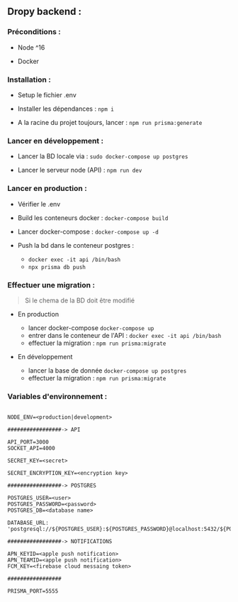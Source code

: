 ## Dropy backend : 

### Préconditions : 
- Node ^16

- Docker

### Installation : 

- Setup le fichier .env

- Installer les dépendances : `npm i`

- A la racine du projet toujours, lancer : `npm run prisma:generate`

### Lancer en développement :

- Lancer la BD locale via : `sudo docker-compose up postgres`

- Lancer le serveur node (API) : `npm run dev`

### Lancer en production :

- Vérifier le .env

- Build les conteneurs docker : `docker-compose build`

- Lancer docker-compose : `docker-compose up -d`

- Push la bd dans le conteneur postgres :
    - `docker exec -it api /bin/bash`
    - `npx prisma db push` 

### Effectuer une migration :

> Si le chema de la BD doit être modifié

- En production
    - lancer docker-compose `docker-compose up`
    - entrer dans le conteneur de l'API : `docker exec -it api /bin/bash`
    - effectuer la migration : `npm run prisma:migrate`

- En développement
    - lancer la base de donnée `docker-compose up postgres`
    - effectuer la migration : `npm run prisma:migrate`

### Variables d'environnement : 
```

NODE_ENV=<production|development>

#################-> API

API_PORT=3000
SOCKET_API=4000

SECRET_KEY=<secret>

SECRET_ENCRYPTION_KEY=<encryption key>

#################-> POSTGRES

POSTGRES_USER=<user>
POSTGRES_PASSWORD=<password>
POSTGRES_DB=<database name>

DATABASE_URL: 'postgresql://${POSTGRES_USER}:${POSTGRES_PASSWORD}@localhost:5432/${POSTGRES_DB}'

#################-> NOTIFICATIONS

APN_KEYID=<apple push notification>
APN_TEAMID=<apple push notification>
FCM_KEY=<firebase cloud messaing token>

#################

PRISMA_PORT=5555

```



